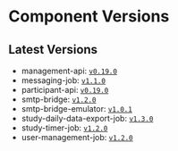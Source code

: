 # Component Versions


## Latest Versions

- management-api: [`v0.19.0`](https://github.com/case-framework/case-backend/releases/tag/management-api@v0.19.0)
- messaging-job: [`v1.1.0`](https://github.com/case-framework/case-backend/releases/tag/messaging-job@v1.1.0)
- participant-api: [`v0.19.0`](https://github.com/case-framework/case-backend/releases/tag/participant-api@v0.19.0)
- smtp-bridge: [`v1.2.0`](https://github.com/case-framework/case-backend/releases/tag/smtp-bridge@v1.2.0)
- smtp-bridge-emulator: [`v1.0.1`](https://github.com/case-framework/case-backend/releases/tag/smtp-bridge-emulator@v1.0.1)
- study-daily-data-export-job: [`v1.3.0`](https://github.com/case-framework/case-backend/releases/tag/study-daily-data-export-job@v1.3.0)
- study-timer-job: [`v1.2.0`](https://github.com/case-framework/case-backend/releases/tag/study-timer-job@v1.2.0)
- user-management-job: [`v1.2.0`](https://github.com/case-framework/case-backend/releases/tag/user-management-job@v1.2.0)

